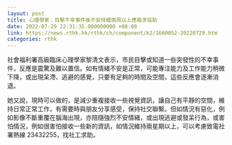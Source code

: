 ```yaml
---
layout: post
title: 心理學家：目擊不幸事件後不安持續兩周以上應尋求協助
date: 2022-07-29 22:31:35.000000000 +08:00
link: https://news.rthk.hk/rthk/ch/component/k2/1660052-20220729.htm
categories: rthk
---
```


社會福利署高級臨床心理學家黎清文表示，市民目擊或知道一些突發性的不幸事件，反應是震驚及難以置信。如有情緒不安是正常，可能專注能力及工作能力稍微下降，或出現呆滯、逃避的感覺，只要有足夠的時間及空間，這些反應會逐漸消退。

她又說，現時可以做的，是減少重複接收一些視覺資訊，讓自己有平靜的空間，維持日常正常工作，有需要時與朋友分享感受，保持社交聯繫。但如情況有惡化，例如影像不斷重覆在腦海出現，亦陪隨強烈不安情緒，或出現逃避或發呆行為，或害怕情況，例如很害怕接收一些新的資訊，如情況維持兩星期以上，可以考慮致電社署熱線 23432255，找社工求助。
